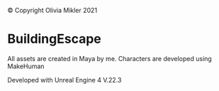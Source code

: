 © Copyright Olivia Mikler 2021
# BuildingEscape

All assets are created in Maya by me.
Characters are developed using MakeHuman

Developed with Unreal Engine 4 V.22.3


